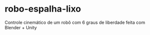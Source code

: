 # robo-espalha-lixo
Controle cinemático de um robô com 6 graus de liberdade feita com Blender + Unity
